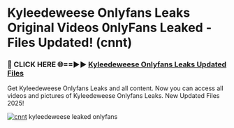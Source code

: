 # Kyleedeweese Onlyfans Leaks Original Videos 0nlyFans Leaked - Files Updated! (cnnt)

<h3>🔴 CLICK HERE 🌐==►► <a href="https://tinyurl.com/x26r9saj" rel="nofollow">Kyleedeweese Onlyfans Leaks Updated Files</a></h3>

Get Kyleedeweese Onlyfans Leaks and all content. Now you can access all videos and pictures of Kyleedeweese Onlyfans Leaks. New Updated Files 2025!

[![cnnt](https://i.imgur.com/LkgZPqh.gif)](https://tinyurl.com/x26r9saj)
kyleedeweese leaked onlyfans